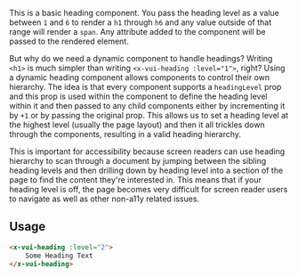 This is a basic heading component. You pass the heading level as a value between `1` and `6` to render a `h1` through `h6` and any value outside of that range will render a `span`. Any attribute added to the component will be passed to the rendered element.

But why do we need a dynamic component to handle headings? Writing `<h1>` is much simpler than writing `<x-vui-heading :level="1">`, right? Using a dynamic heading component allows components to control their own hierarchy. The idea is that every component supports a `headingLevel` prop and this prop is used within the component to define the heading level within it and then passed to any child components either by incrementing it by `+1` or by passing the original prop. This allows us to set a heading level at the highest level (usually the page layout) and then it all trickles down through the components, resulting in a valid heading hierarchy.

This is important for accessibility because screen readers can use heading hierarchy to scan through a document by jumping between the sibling heading levels and then drilling down by heading level into a section of the page to find the content they're interested in. This means that if your heading level is off, the page becomes very difficult for screen reader users to navigate as well as other non-a11y related issues.

## Usage

```html
<x-vui-heading :level="2">
    Some Heading Text
</x-vui-heading>
```
